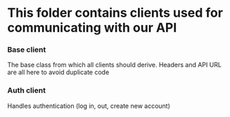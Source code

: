 # This folder contains clients used for communicating with our API

### Base client
The base class from which all clients should derive. 
Headers and API URL are all here to avoid duplicate code

### Auth client
Handles authentication (log in, out, create new account)

